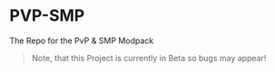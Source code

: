 # PVP-SMP
The Repo for the PvP &amp; SMP Modpack

> Note, that this Project is currently in Beta so bugs
> may appear!
